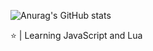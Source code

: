 ![Anurag's GitHub stats](https://github-readme-stats.vercel.app/api?username=Oxbox&show_icons=true&theme=tokyonight)

⭐ | Learning JavaScript and Lua
